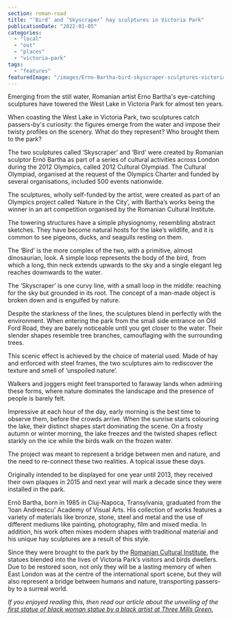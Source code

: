 ```yaml
---
section: roman-road
title: "‘Bird’ and ‘Skyscraper’ hay sculptures in Victoria Park"
publicationDate: "2022-01-05"
categories: 
  - "local"
  - "out"
  - "places"
  - "victoria-park"
tags: 
  - "features"
featuredImage: "/images/Erno-Bartha-bird-skyscraper-sculptures-victoria-park-web.jpg"
---
```


Emerging from the still water, Romanian artist Erno Bartha's eye-catching sculptures have towered the West Lake in Victoria Park for almost ten years.

When coasting the West Lake in Victoria Park, two sculptures catch passers-by's curiosity: the figures emerge from the water and impose their twisty profiles on the scenery. What do they represent? Who brought them to the park?

The two sculptures called ‘Skyscraper’ and ‘Bird’ were created by Romanian sculptor Ernö Bartha as part of a series of cultural activities across London during the 2012 Olympics, called 2012 Cultural Olympiad. The Cultural Olympiad, organised at the request of the Olympics Charter and funded by several organisations, included 500 events nationwide.  

The sculptures, wholly self-funded by the artist, were created as part of an Olympics project called ‘Nature in the City’, with Bartha’s works being the winner in an art competition organised by the Romanian Cultural Institute.

The towering structures have a simple physiognomy, resembling abstract sketches. They have become natural hosts for the lake’s wildlife, and it is common to see pigeons, ducks, and seagulls resting on them.

The ‘Bird’ is the more complex of the two, with a primitive, almost dinosaurian, look. A simple loop represents the body of the bird,  from which a long, thin neck extends upwards to the sky and a single elegant leg reaches downwards to the water. 

The ‘Skyscraper’ is one curvy line, with a small loop in the middle: reaching for the sky but grounded in its root. The concept of a man-made object is broken down and is engulfed by nature.

Despite the starkness of the lines, the sculptures blend in perfectly with the environment. When entering the park from the small side entrance on Old Ford Road, they are barely noticeable until you get closer to the water. Their slender shapes resemble tree branches, camouflaging with the surrounding trees.

This scenic effect is achieved by the choice of material used. Made of hay and enforced with steel frames, the two sculptures aim to rediscover the texture and smell of ‘unspoiled nature’.

Walkers and joggers might feel transported to faraway lands when admiring these forms, where nature dominates the landscape and the presence of people is barely felt.

Impressive at each hour of the day, early morning is the best time to observe them, before the crowds arrive. When the sunrise starts colouring the lake, their distinct shapes start dominating the scene. On a frosty autumn or winter morning, the lake freezes and the twisted shapes reflect starkly on the ice while the birds walk on the frozen water. 

The project was meant to represent a bridge between men and nature, and the need to re-connect these two realities. A topical issue these days.

Originally intended to be displayed for one year until 2013, they received their own plaques in 2015 and next year will mark a decade since they were installed in the park. 

Ernö Bartha, born in 1985 in Cluj-Napoca, Transylvania, graduated from the ‘Ioan Andreescu’ Academy of Visual Arts. His collection of works features a variety of materials like bronze, stone, steel and metal and the use of different mediums like painting, photography, film and mixed media. In addition, his work often mixes modern shapes with traditional material and his unique hay sculptures are a result of this style.

Since they were brought to the park by the [Romanian Cultural Institute](https://www.icr-london.co.uk/), the statues blended into the lives of Victoria Park’s visitors and birds dwellers. Due to be restored soon, not only they will be a lasting memory of when East London was at the centre of the international sport scene, but they will also represent a bridge between humans and nature, transporting passers-by to a surreal world.

_If you enjoyed reading this, then read our article about the unveiling of the [first statue of black woman statue by a black artist at Three Mills Green.](https://romanroadlondon.com/black-woman-statue-three-mills-green-unveiled/)_

